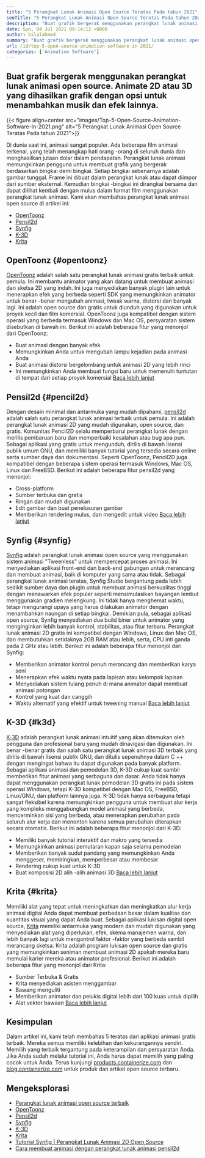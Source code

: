 ```yaml
---
title: "5 Perangkat Lunak Animasi Open Source Teratas Pada tahun 2021" 
seoTitle: "5 Perangkat Lunak Animasi Open Source Teratas Pada tahun 2021" 
description: "Buat grafik bergerak menggunakan perangkat lunak animasi open source. Animate 2D atau 3D yang dihasilkan grafik dengan opsi untuk menambahkan musik dan efek lainnya." 
date: Sun, 04 Jul 2021 09:14:12 +0000
author: bilalahmed
summary: "Buat grafik bergerak menggunakan perangkat lunak animasi open source. Animate 2D atau 3D yang dihasilkan grafik dengan opsi untuk menambahkan musik dan efek lainnya." 
url: /id/top-5-open-source-animation-software-in-2021/
categories: ['Animation Software']
---
```


## Buat grafik bergerak menggunakan perangkat lunak animasi open source. Animate 2D atau 3D yang dihasilkan grafik dengan opsi untuk menambahkan musik dan efek lainnya.

{{< figure align=center src="images/Top-5-Open-Source-Animation-Software-In-2021.png" alt="5 Perangkat Lunak Animasi Open Source Teratas Pada tahun 2021">}}

Di dunia saat ini, animasi sangat populer. Ada beberapa film animasi terkenal, yang telah menangkap hati orang -orang di seluruh dunia dan menghasilkan jutaan dolar dalam pendapatan. Perangkat lunak animasi memungkinkan pengguna untuk membuat grafik yang bergerak berdasarkan bingkai demi bingkai. Setiap bingkai sebenarnya adalah gambar tunggal. Frame ini dibuat dalam perangkat lunak atau dapat diimpor dari sumber eksternal. Kemudian bingkai -bingkai ini dirangkai bersama dan dapat dilihat kembali dengan mulus dalam format film menggunakan perangkat lunak animasi. Kami akan membahas perangkat lunak animasi open source di artikel ini:
  * [OpenToonz][1]
  * [Pensil2d][2]
  * [Synfig][3]
  * [K-3D][4]
  * [Krita][5]

## OpenToonz {#opentoonz}

[OpenToonz][6] adalah salah satu perangkat lunak animasi gratis terbaik untuk pemula. Ini membantu animator yang akan datang untuk membuat animasi dan sketsa 2D yang indah. Ini juga menyediakan banyak plugin lain untuk menerapkan efek yang berbeda seperti SDK yang memungkinkan animator untuk benar -benar mengubah animasi, tweak warna, distorsi dan banyak lagi. Ini adalah open source dan gratis untuk diunduh yang digunakan untuk proyek kecil dan film komersial. OpenToonz juga kompatibel dengan sistem operasi yang berbeda termasuk Windows dan Mac OS, persyaratan sistem disebutkan di bawah ini. Berikut ini adalah beberapa fitur yang menonjol dari OpenToonz:
  * Buat animasi dengan banyak efek
  * Memungkinkan Anda untuk mengubah lampu kejadian pada animasi Anda
  * Buat animasi distorsi bergelombang untuk animasi 2D yang lebih rinci
  * Ini memungkinkan Anda membuat fungsi baru untuk memenuhi tuntutan di tempat dari setiap proyek komersial
[Baca lebih lanjut][7]

## Pensil2d {#pencil2d}

Dengan desain minimal dan antarmuka yang mudah dipahami, [pensil2d][8] adalah salah satu perangkat lunak animasi terbaik untuk pemula. Ini adalah perangkat lunak animasi 2D yang mudah digunakan, open source, dan gratis. Komunitas Pencil2D selalu memperbarui perangkat lunak dengan merilis pembaruan baru dan memperbaiki kesalahan atau bug apa pun. Sebagai aplikasi yang gratis untuk mengunduh, dirilis di bawah lisensi publik umum GNU, dan memiliki banyak tutorial yang tersedia secara online serta sumber daya dan dokumentasi. Seperti OpenToonz, Pencil2D juga kompatibel dengan beberapa sistem operasi termasuk Windows, Mac OS, Linux dan FreeBSD. Berikut ini adalah beberapa fitur pensil2d yang menonjol:
  * Cross-platform
  * Sumber terbuka dan gratis
  * Ringan dan mudah digunakan
  * Edit gambar dan buat penelusuran gambar
  * Memberikan rendering mulus, dan mengedit untuk video
[Baca lebih lanjut][9]

## Synfig {#synfig}

[Synfig][10] adalah perangkat lunak animasi open source yang menggunakan sistem animasi "Tweenless" untuk mempercepat proses animasi. Ini menyediakan aplikasi front-end dan back-end gabungan untuk merancang dan membuat animasi, baik di komputer yang sama atau tidak. Sebagai perangkat lunak animasi teratas, Synfig Studio bergantung pada lebih sedikit sumber daya dan plugin untuk membuat animasi berkualitas tinggi dengan menawarkan efek populer seperti mensimulasikan bayangan lembut menggunakan gradien melengkung. Ini tidak hanya menghemat waktu, tetapi mengurangi upaya yang harus dilakukan animator dengan menambahkan naungan di setiap bingkai. Demikian pula, sebagai aplikasi open source, Synfig menyediakan dua build biner untuk animator yang menginginkan lebih banyak kontrol, stabilitas, atau fitur terbaru. Perangkat lunak animasi 2D gratis ini kompatibel dengan Windows, Linux dan Mac OS, dan membutuhkan setidaknya 2GB RAM atau lebih, serta, CPU inti ganda pada 2 GHz atau lebih. Berikut ini adalah beberapa fitur menonjol dari Synfig:
  * Memberikan animator kontrol penuh merancang dan memberikan karya seni
  * Menerapkan efek waktu nyata pada lapisan atau kelompok lapisan
  * Menyediakan sistem tulang penuh di mana animator dapat membuat animasi potongan
  * Kontrol yang kuat dan canggih
  * Waktu alternatif yang efektif untuk tweening manual
[Baca lebih lanjut][11]

## K-3D {#k3d}

[K-3D][12] adalah perangkat lunak animasi intuitif yang akan ditemukan oleh pengguna dan profesional baru yang mudah dinavigasi dan digunakan. Ini benar -benar gratis dan salah satu perangkat lunak animasi 3D terbaik yang dirilis di bawah lisensi publik GNU, dan ditulis sepenuhnya dalam C ++ dengan mengingat bahwa itu dapat digunakan pada banyak platform. Sebagai aplikasi animasi dan pemodelan 3D, K-3D cukup kuat sambil memberikan fitur animasi yang serbaguna dan dasar. Anda tidak hanya dapat menggunakan perangkat lunak pemodelan 3D gratis ini pada sistem operasi Windows, tetapi K-3D kompatibel dengan Mac OS, FreeBSD, Linux/GNU, dan platform lainnya juga. K-3D tidak hanya serbaguna tetapi sangat fleksibel karena memungkinkan pengguna untuk membuat alur kerja yang kompleks menggabungkan model animasi yang berbeda, mencerminkan sisi yang berbeda, atau menerapkan perubahan pada seluruh alur kerja dan menonton karena semua perubahan diterapkan secara otomatis. Berikut ini adalah beberapa fitur menonjol dari K-3D:
  * Memiliki banyak tutorial interaktif dan makro yang tersedia
  * Memungkinkan animasi pemutaran kapan saja selama pemodelan
  * Memberikan banyak sudut pandang yang memungkinkan Anda menggeser, memiringkan, memperbesar atau membesar
  * Rendering cukup kuat untuk K-3D
  * Buat komposisi 2D alih -alih animasi 3D
[Baca lebih lanjut][13]

## Krita {#krita}

Memiliki alat yang tepat untuk meningkatkan dan meningkatkan alur kerja animasi digital Anda dapat membuat perbedaan besar dalam kualitas dan kuantitas visual yang dapat Anda buat. Sebagai aplikasi lukisan digital open source, [Krita][14] memiliki antarmuka yang modern dan mudah digunakan yang menyediakan alat yang diperlukan, efek, skema manajemen warna, dan lebih banyak lagi untuk mengontrol faktor -faktor yang berbeda sambil merancang sketsa. Krita adalah program lukisan open source dan gratis yang memungkinkan seniman membuat animasi 2D apakah mereka baru memulai karier mereka atau animator profesional. Berikut ini adalah beberapa fitur yang menonjol dari Krita:
  * Sumber Terbuka & Gratis
  * Krita menyediakan asisten menggambar
  * Bawang menguliti
  * Memberikan animator dan pelukis digital lebih dari 100 kuas untuk dipilih
  * Alat vektor bawaan
[Baca lebih lanjut][15]

## Kesimpulan
Dalam artikel ini, kami telah membahas 5 teratas dari aplikasi animasi gratis terbaik. Mereka semua memiliki kelebihan dan kekurangannya sendiri. Memilih yang terbaik tergantung pada keterampilan dan persyaratan Anda. Jika Anda sudah melalui tutorial ini, Anda harus dapat memilih yang paling cocok untuk Anda. Terus kunjungi [products.containerize.com][16] dan [blog.containerize.com][17] untuk produk dan artikel open source terbaru.

## Mengeksplorasi
  * [Perangkat lunak animasi open source terbaik][18]
  * [OpenToonz][7]
  * [Pensil2d][9]
  * [Synfig][11]
  * [K-3D][13]
  * [Krita][15]
  * [Tutorial Synfig | Perangkat Lunak Animasi 2D Open Source][19]
  * [Cara membuat animasi dengan perangkat lunak animasi pensil2d][20]



[1]: #opentoonz
[2]: #pencil2d
[3]: #synfig
[4]: #k3d
[5]: #krita
[6]: https://opentoonz.github.io/e/
[7]: https://products.containerize.com/animation-software/opentoonz/
[8]: https://www.pencil2d.org/
[9]: https://products.containerize.com/animation-software/pencil2d/
[10]: https://www.synfig.org/
[11]: https://products.containerize.com/animation-software/synfig/
[12]: http://www.k-3d.org/
[13]: https://products.containerize.com/animation-software/k3d/
[14]: https://krita.org/en/
[15]: https://products.containerize.com/animation-software/krita/
[16]: https://products.containerize.com/
[17]: https://blog.containerize.com/
[18]: https://products.containerize.com/animation-software/
[19]: https://blog.containerize.com/animation-software/synfig-tutorial-an-open-source-2d-animation-software/
[20]: https://blog.containerize.com/animation-software/how-to-create-animations-with-pencil2d-animation-software/
